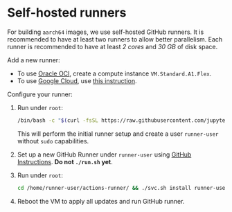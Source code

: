 # Self-hosted runners

For building `aarch64` images, we use self-hosted GitHub runners.
It is recommended to have at least two runners to allow better parallelism.
Each runner is recommended to have at least _2 cores_ and _30 GB_ of disk space.

Add a new runner:

- To use [Oracle OCI](https://www.oracle.com/cloud-0/), create a compute instance `VM.Standard.A1.Flex`.
- To use [Google Cloud](https://cloud.google.com), use [this instruction](https://cloud.google.com/compute/docs/instances/create-start-instance).

Configure your runner:

1. Run under `root`:

   ```bash
   /bin/bash -c "$(curl -fsSL https://raw.githubusercontent.com/jupyter/docker-stacks/HEAD/aarch64-runner/setup.sh)"
   ```

   This will perform the initial runner setup and create a user `runner-user` without `sudo` capabilities.

2. Set up a new GitHub Runner under `runner-user` using [GitHub Instructions](https://github.com/jupyter/docker-stacks/settings/actions/runners/new?arch=arm64&os=linux).
   **Do not `./run.sh` yet**.
3. Run under `root`:

   ```bash
   cd /home/runner-user/actions-runner/ && ./svc.sh install runner-user
   ```

4. Reboot the VM to apply all updates and run GitHub runner.
